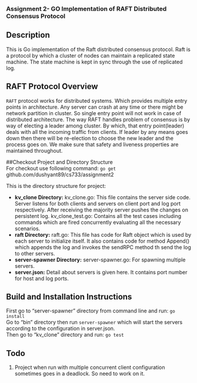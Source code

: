### Assignment 2- GO Implementation of RAFT Distributed Consensus Protocol <br/>

## Description

This is Go implementation of the Raft distributed consensus protocol. Raft is a protocol by which a cluster of nodes can maintain a replicated state machine. The state machine is kept in sync through the use of replicated log. 

## RAFT Protocol Overview

<code>RAFT</code> protocol works for distributed systems. Which provides multiple entry points in architecture. Any server can crash at any time or there might be network partition in cluster. So single entry point will not work in case of distributed architecture. 
The way RAFT handles problem of consensus is by way of electing a leader among cluster. By which, that entry point(leader) deals with all the incoming traffic from clients. If leader by any means goes down then there will be re-election to choose the new leader and the process goes on. We make sure that safety and liveness properties are maintained throughout.

##Checkout Project and Directory Structure
<br/>
For checkout use following command:
<code>go get</code> github.com/dushyant89/cs733/assignment2

This is the directory structure for project:
* <b>kv_clone Directory:</b>
		kv_clone.go: This file contains the server side code. Server listens for both clients and servers 	on client port and log port respectively. After receiving the majority server pushes the changes 		on persistent log.
		kv_clone_test.go: Contains all the test cases including commands which are fired concurrently 	evaluating all the necessary scenarios.
* <b>raft Directory:</b>
		raft.go: This file has code for Raft object which is used by each server to initialize itself. It 	also contains code for method Append() which appends the log and invokes the sendRPC method th send the log to other servers.
* <b>server-spawner Directory:</b>
		server-spawner.go: For spawning multiple servers.
* <b>server.json:</b> Detail about servers is given here. It contains port number for host and log ports.


## Build and Installation Instructions
First go to “server-spawner” directory from command line and run:
<code>go install</code> <br/>
Go to “bin” directory then run <code>server-spawner</code> which will start the servers according to the configuration in server.json.
<br/>
Then go to “kv_clone” directory and run:
<code>go test </code> <br/>

## Todo
1. Project when run with multiple concurrent client configuration sometimes goes in a deadlock. So need to work on it.
